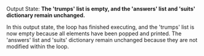 Output State: **The 'trumps' list is empty, and the 'answers' list and 'suits' dictionary remain unchanged.**

In this output state, the loop has finished executing, and the 'trumps' list is now empty because all elements have been popped and printed. The 'answers' list and 'suits' dictionary remain unchanged because they are not modified within the loop.